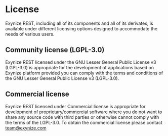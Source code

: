 # License

Exynize REST, including all of its components and all of its derivates, is available under different licensing options designed to accommodate the needs of various users.

## Community license (LGPL-3.0)

Exynize REST licensed under the GNU Lesser General Public License v3 (LGPL-3.0) is appropriate for the development
of applications based on Exynize platform provided you can comply with the terms and conditions
of the GNU Lesser General Public License v3 (LGPL-3.0).

## Commercial license

Exynize REST licensed under Commercial license is appropriate for development of proprietary/commercial
software where you do not want to share any source code with third parties or otherwise cannot comply with the terms
of the LGPL-3.0.
To obtain the commercial license please contact team@exynize.com
